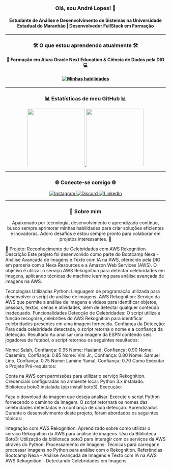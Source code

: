 <h3 align="center">Olá, sou André Lopes! 🚀</h3> <h4 align="center">Estudante de Análise e Desenvolvimento de Sistemas na Universidade Estadual do Maranhão | Desenvolvedor FullStack em Formação</h4> <hr> <h3 align="center">🛠️ O que estou aprendendo atualmente 🛠️</h3>
<h4 align="center"> 🏫 Formação em Alura Oracle Next Education & Ciência de Dados pela DIO 💻</h4>
<h4 align="center"> <a href="https://www.alura.com.br/"> <img src="https://skillicons.dev/icons?i=html,css,js,github,vscode,python,mysql&perline=7" alt="Minhas habilidades" /> </a> </h4> <hr> <h3 align="center">📊 Estatísticas de meu GitHub 📊</h3> <div align="center"> <a href="https://github.com/agenciadigitalslz"> <img loading="lazy" height="180em" src="https://github-readme-stats.vercel.app/api/top-langs/?username=agenciadigitalslz&layout=compact&langs_count=7&theme=dracula"/> <img loading="lazy" height="180em" src="https://github-readme-stats.vercel.app/api?username=agenciadigitalslz&show_icons=true&theme=dracula&include_all_commits=true&count_private=true"/> </a> </div> <hr> <h3 align="center">🌐 Conecte-se comigo 🌐</h3> <div align="center"> <a href="https://www.instagram.com/agenciadigitalslz/" target="_blank"> <img src="https://img.shields.io/badge/-Instagram-%23E4405F?style=for-the-badge&logo=instagram&logoColor=white" alt="Instagram" /> </a> <a href="https://discord.gg/yujkai" target="_blank"> <img src="https://img.shields.io/badge/Discord-7289DA?style=for-the-badge&logo=discord&logoColor=white" alt="Discord" /> </a> <a href="https://www.linkedin.com/in/andre7lopes/" target="_blank"> <img src="https://img.shields.io/badge/-LinkedIn-%230077B5?style=for-the-badge&logo=linkedin&logoColor=white" alt="LinkedIn" /> </a> </div> <hr> <h3 align="center">💬 Sobre mim</h3> <p align="center"> Apaixonado por tecnologia, desenvolvimento e aprendizado contínuo, busco sempre aprimorar minhas habilidades para criar soluções eficientes e inovadoras. Adoro desafios e estou sempre pronto para colaborar em projetos interessantes. 🚀 </p>
📁 Projeto: Reconhecimento de Celebridades com AWS Rekognition
Descrição
Este projeto foi desenvolvido como parte do Bootcamp Nexa - Análise Avançada de Imagens e Texto com IA na AWS, oferecido pela DIO em parceria com a Nexa Resources e a Amazon Web Services (AWS). O objetivo é utilizar o serviço AWS Rekognition para detectar celebridades em imagens, aplicando técnicas de machine learning para análise avançada de imagens na AWS.

Tecnologias Utilizadas
Python: Linguagem de programação utilizada para desenvolver o script de análise de imagens.
AWS Rekognition: Serviço da AWS que permite a análise de imagens e vídeos para identificar objetos, pessoas, textos, cenas e atividades, além de detectar qualquer conteúdo inadequado.
Funcionalidades
Detecção de Celebridades: O script utiliza a função recognize_celebrities do AWS Rekognition para identificar celebridades presentes em uma imagem fornecida.
Confiança da Detecção: Para cada celebridade detectada, o script retorna o nome e a confiança da detecção.
Resultado
Ao analisar uma imagem da ESPN contendo seis jogadores de futebol, o script retornou os seguintes resultados:

Nome: Salah, Confiança: 0.95
Nome: Haaland, Confiança: 0.90
Nome: Casemiro, Confiança: 0.85
Nome: Vini Jr., Confiança: 0.80
Nome: Samuel Lino, Confiança: 0.75
Nome: Lamine Yamal, Confiança: 0.70
Como Executar o Projeto
Pré-requisitos:

Conta na AWS com permissões para utilizar o serviço Rekognition.
Credenciais configuradas no ambiente local.
Python 3.x instalado.
Biblioteca boto3 instalada (pip install boto3).
Execução:

Faça o download da imagem que deseja analisar.
Execute o script Python fornecendo o caminho da imagem.
O script retornará os nomes das celebridades detectadas e a confiança de cada detecção.
Aprendizados
Durante o desenvolvimento deste projeto, foram abordados os seguintes tópicos:

Integração com AWS Rekognition: Aprendizado sobre como utilizar o serviço Rekognition da AWS para análise de imagens.
Uso da Biblioteca Boto3: Utilização da biblioteca boto3 para interagir com os serviços da AWS através do Python.
Processamento de Imagens: Técnicas para carregar e processar imagens no Python para análise com o Rekognition.
Referências
Bootcamp Nexa - Análise Avançada de Imagens e Texto com IA na AWS
AWS Rekognition - Detectando Celebridades em Imagens
